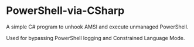 # PowerShell-via-CSharp

A simple C# program to unhook AMSI and execute unmanaged PowerShell.

Used for bypassing PowerShell logging and Constrained Language Mode.
